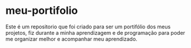 # meu-portifolio
 Este é um repositorio que foi criado para ser um portifólio dos meus projetos, fiz durante a minha aprendizagem 
e de programação para poder me organizar melhor e acompanhar meu aprendizado.
